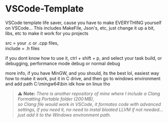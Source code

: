 # VSCode-Template
VSCode template life saver, cause you have to make EVERYTHING yourself on VSCode...
This includes MakeFile, Json's, etc, just change it up a bit, libs, etc to make it work for you projects

src = your .c or .cpp files,   
include = .h files

if you dont know how to use it, ctrl + shift + p, and select your task build, or debugging, performance mode debug or normal debug

more info, if you have MinGW, and you should, its the best lol, easiest way how to make it work, put it in C drive, and then go to windows environment and add path C:\mingw64\bin
idk how on linux tho

> ⚠️ **Note:** *There is another repository of mine where I include a Clang Formatting Portable folder (200 MB),  
so Clang file would work in VSCode, it formates code with advanced settings, if you need it, no need to instal bloated LLVM if not needed...  
just add it to the Windows environment path.*
